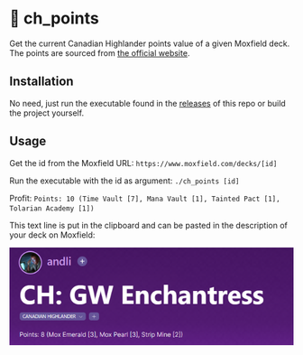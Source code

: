 # 🍁 ch_points

Get the current Canadian Highlander points value of a given Moxfield deck. The points are sourced from [the official website](https://www.canadianhighlander.ca/points-list/).

## Installation

No need, just run the executable found in the [releases](https://github.com/andli/ch_points/releases) of this repo or build the project yourself.

## Usage
Get the id from the Moxfield URL:
`https://www.moxfield.com/decks/[id]`

Run the executable with the id as argument:
`./ch_points [id]`

Profit:
`Points: 10 (Time Vault [7], Mana Vault [1], Tainted Pact [1], Tolarian Academy [1])`

This text line is put in the clipboard and can be pasted in the description of your deck on Moxfield:

![image info](./example.png)

